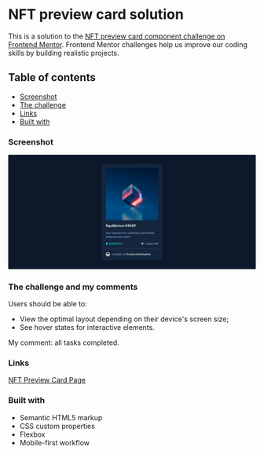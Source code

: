 # NFT preview card solution

This is a solution to the [NFT preview card component challenge on Frontend Mentor](https://www.frontendmentor.io/challenges/nft-preview-card-component-SbdUL_w0U). Frontend Mentor challenges help us improve our coding skills by building realistic projects. 

## Table of contents
- [Screenshot](#screenshot)
- [The challenge](#the-challenge)
- [Links](#links)
- [Built with](#built-with)

### Screenshot

![](/images/Screenshot.png)

### The challenge and my comments

Users should be able to:
- View the optimal layout depending on their device's screen size;
- See hover states for interactive elements.

My comment: all tasks completed.

### Links

[NFT Preview Card Page](https://axinitm.github.io/FM-NFT-preview-card/)

### Built with

- Semantic HTML5 markup
- CSS custom properties
- Flexbox
- Mobile-first workflow

